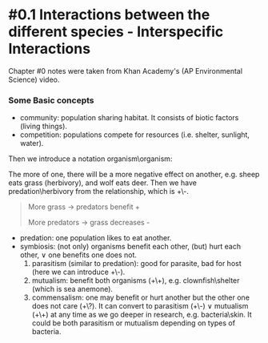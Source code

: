 # #0.1 Interactions between the different species - Interspecific Interactions

Chapter #0 notes were taken from Khan Academy's (AP Environmental Science) video.

### Some Basic concepts

-    community: population sharing habitat. It consists of biotic factors (living things).
-    competition: populations compete for resources (i.e. shelter, sunlight, water).

Then we introduce a notation organism\\organism:

The more of one, there will be a more negative effect on another, e.g. sheep eats grass (herbivory), and wolf eats deer. Then we have predation\herbivory from the relationship, which is +\\-. 

>    More grass $\rightarrow$ predators benefit +
>
>    More predators $\rightarrow$ grass decreases -

-    predation: one population likes to eat another.
-    symbiosis: (not only) organisms benefit each other, (but) hurt each other, ∨ one benefits one does not.
     1.    parasitism (similar to predation): good for parasite, bad for host (here we can introduce +\\-).
     2.    mutualism: benefit both organisms (+\\+), e.g. clownfish\\shelter (which is sea anemone).
     3.    commensalism: one may benefit or hurt another but the other one does not care (+\\?). It can convert to parasitism (+\\-) ∨ mutualism (+\\+) at any time as we go deeper in research, e.g. bacteria\\skin. It could be both parasitism or mutualism depending on types of bacteria.

